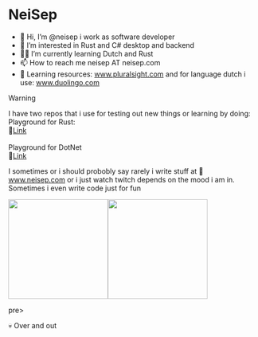# NeiSep

- 👋 Hi, I’m @neisep i work as software developer
- 👀 I’m interested in Rust and C# desktop and backend
- 👨‍🏫 I’m currently learning Dutch and Rust
- 📫 How to reach me neisep AT neisep.com
- 💽 Learning resources: www.pluralsight.com and for language dutch i use: www.duolingo.com

> [!WARNING]
> I have two repos that i use for testing out new things or learning by doing:<br>
> Playground for Rust:<br>
> 🧪[Link](https://github.com/neisep/rust-playground)<br>
> <br>
> Playground for DotNet<br>
> 🧪[Link](https://github.com/neisep/Labs)<br>


I sometimes or i should probobly say rarely i write stuff at :page_with_curl: www.neisep.com or i just watch twitch depends on the mood i am in.
Sometimes i even write code just for fun


<pre><img height=200 align="center" src="https://github-readme-stats.vercel.app/api?username=neisep&theme=gruvbox" /><img height=200 align="center" src="https://github-readme-stats.vercel.app/api/top-langs?username=neisep&layout=compact&langs_count=8&card_width=300" /></pre>pre>


💀 Over and out
